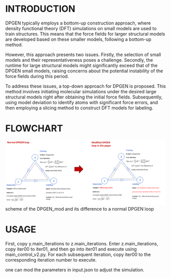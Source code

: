# INTRODUCTION
DPGEN typically employs a bottom-up construction approach, where density functional theory (DFT) simulations on small models are used to train structures. This means that the force fields for larger structural models are developed based on these smaller models, following a bottom-up method.

However, this approach presents two issues. Firstly, the selection of small models and their representativeness poses a challenge. Secondly, the runtime for large structural models might significantly exceed that of the DPGEN small models, raising concerns about the potential instability of the force fields during this period.

To address these issues, a top-down approach for DPGEN is proposed. This method involves initiating molecular simulations under the desired large structural models right after obtaining the initial force fields. Subsequently, using model deviation to identify atoms with significant force errors, and then employing a slicing method to construct DFT models for labeling.

# FLOWCHART

![alt text](image.png)
scheme of the DPGEN_mod and its difference to a normal DPGEN loop

# USAGE

First, copy y.main_iterations to z.main_iterations. Enter z.main_iterations, copy iter00 to iter01, and then go into iter01 and execute using main_control_v2.py. For each subsequent iteration, copy iter00 to the corresponding iteration number to execute.

one can mod the parameters in input.json to adjust the simulation.
